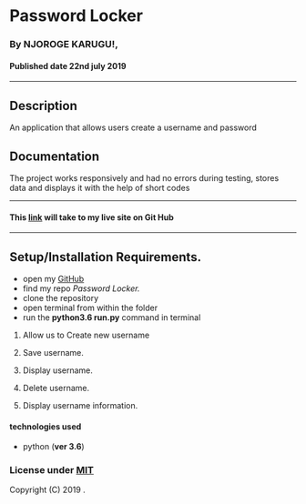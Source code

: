 # Password Locker

### By **NJOROGE KARUGU!**, 
#### Published date **22nd july 2019**
 ---
## Description

An application that allows users create a username and password

## Documentation

The project works responsively and had no errors during testing, stores data and displays it with the help of short codes

---

#### This [link]() will take to my live site on Git Hub

---

## Setup/Installation Requirements.

* open my [GitHub](https://github.com/6UK/Password_Locker)
* find my repo *Password Locker.*
* clone the repository
* open terminal from within the folder 
* run the **python3.6 run.py** command in terminal

<!-- BDD -->
1. Allow us to Create new username 

2. Save username.

3. Display username.

4. Delete username.

5. Display username information.
#### technologies used 
* python (**ver 3.6**)



### License under [MIT]()

Copyright (C) 2019 .